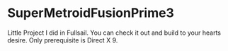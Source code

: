 SuperMetroidFusionPrime3
========================

Little Project I did in Fullsail. You can check it out and build to your hearts desire. Only prerequisite is Direct X 9.